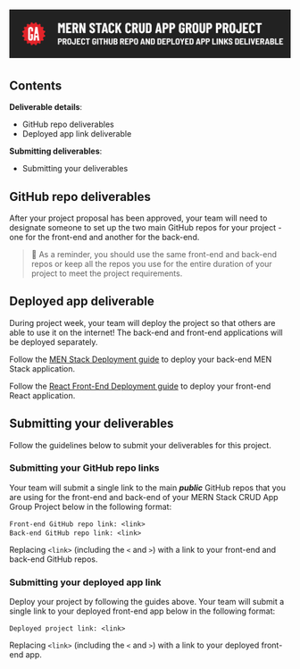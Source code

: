 # ![MERN Stack CRUD App Group Project - Project GitHub Repo and Deployed App Links Deliverable](./assets/hero.png)

## Contents

**Deliverable details**:

- GitHub repo deliverables
- Deployed app link deliverable

**Submitting deliverables**:

- Submitting your deliverables

## GitHub repo deliverables

After your project proposal has been approved, your team will need to designate someone to set up the two main GitHub repos for your project - one for the front-end and another for the back-end.

> 🚨 As a reminder, you should use the same front-end and back-end repos or keep all the repos you use for the entire duration of your project to meet the project requirements.

## Deployed app deliverable

During project week, your team will deploy the project so that others are able to use it on the internet! The back-end and front-end applications will be deployed separately.

Follow the [MEN Stack Deployment guide](https://pages.git.generalassemb.ly/modular-curriculum-all-courses/universal-resources/deployment/men-stack-deployment/) to deploy your back-end MEN Stack application.

Follow the [React Front-End Deployment guide](https://pages.git.generalassemb.ly/modular-curriculum-all-courses/universal-resources/deployment/react-front-end-deployment/) to deploy your front-end React application.

## Submitting your deliverables

Follow the guidelines below to submit your deliverables for this project.

### Submitting your GitHub repo links

Your team will submit a single link to the main ***public*** GitHub repos that you are using for the front-end and back-end of your MERN Stack CRUD App Group Project below in the following format:

```plaintext
Front-end GitHub repo link: <link>
Back-end GitHub repo link: <link>
```

Replacing `<link>` (including the `<` and `>`) with a link to your front-end and back-end GitHub repos.

### Submitting your deployed app link

Deploy your project by following the guides above. Your team will submit a single link to your deployed front-end app below in the following format:

```plaintext
Deployed project link: <link>
```

Replacing `<link>` (including the `<` and `>`) with a link to your deployed front-end app.
